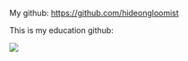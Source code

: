 My github: https://github.com/hideongloomist

This is my education github:

<p align="left">
<a>
<img src="https://github-readme-stats.vercel.app/api/top-langs/?username=ducnguyenedures&layout=compact&&langs_count=10" />
</a>
<a>

